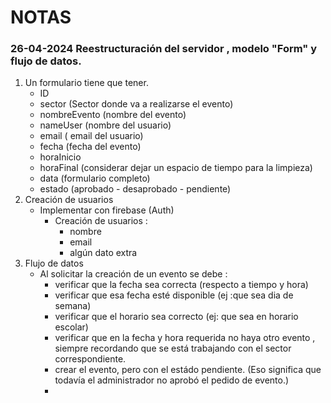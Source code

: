 # NOTAS 

### 26-04-2024  Reestructuración del servidor , modelo "Form"  y flujo de datos. 
1.  Un formulario tiene que tener.
    - ID
    - sector  (Sector donde va a realizarse el evento)
    - nombreEvento (nombre del evento)
    - nameUser (nombre del usuario)
    - email ( email del usuario)
    - fecha (fecha del evento)
    - horaInicio  
    - horaFinal  (considerar dejar un espacio de tiempo para la limpieza)
    - data (formulario completo)
    - estado (aprobado - desaprobado - pendiente)
2. Creación de usuarios
    - Implementar con firebase (Auth)
        - Creación de usuarios :
            - nombre
            - email
            - algún dato extra   
3.  Flujo de datos
    - Al solicitar la creación de un evento se debe :
        - verificar que la fecha sea correcta (respecto a tiempo y hora)
        - verificar que esa fecha esté disponible  (ej :que sea dia de semana)
        - verificar que el horario sea correcto (ej: que sea en horario escolar)
        - verificar que en la fecha y hora requerida no haya otro evento , siempre recordando que se está trabajando con el sector correspondiente.
        -  crear el evento, pero con el estádo pendiente. (Eso significa que todavía el administrador no aprobó el pedido de evento.)
        - 
